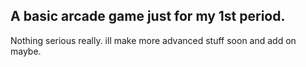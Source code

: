 ## A basic arcade game just for my 1st period.
Nothing serious really. ill make more advanced stuff soon and add on maybe.

